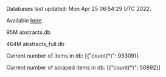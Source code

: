 Databases last updated: Mon Apr 25 06:54:29 UTC 2022. 

Available [here](https://github.com/cbeauhilton/ash-db/releases).


95M	abstracts.db

464M	abstracts_full.db

Current number of items in db:
[{"count(*)": 93309}]

Current number of scraped items in db:
[{"count(*)": 50892}]
